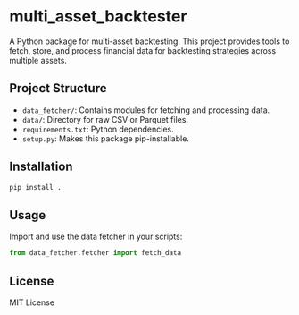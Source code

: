 # multi_asset_backtester

A Python package for multi-asset backtesting. This project provides tools to fetch, store, and process financial data for backtesting strategies across multiple assets.

## Project Structure

- `data_fetcher/`: Contains modules for fetching and processing data.
- `data/`: Directory for raw CSV or Parquet files.
- `requirements.txt`: Python dependencies.
- `setup.py`: Makes this package pip-installable.

## Installation

```sh
pip install .
```

## Usage

Import and use the data fetcher in your scripts:

```python
from data_fetcher.fetcher import fetch_data
```

## License

MIT License
